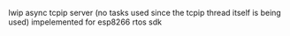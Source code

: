 
lwip async tcpip server (no tasks used since the tcpip thread itself is being used) impelemented for esp8266 rtos sdk
